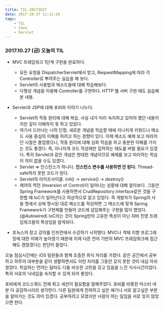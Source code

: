 ```yaml
---
title: TIL-20171027
date: 2017-10-27 11:11:24
tags:
    - TIL
    - Java
    - Servlet
---
```


### 2017.10.27 (금) 오늘의 TIL

* MVC 프레임워크 1단계 구현을 완료하다.
    * 모든 요청을 DispatcherServlet에서 받고, RequestMapping에 따라 각 Controller로 뿌려주는 실습을 해 보다. 
    * Servlet의 사용법과 메소드들에 대해 학습해보다. 
    * 다형성 개념을 이용해 Controller를 구현하다. HTTP 웹 서버 구현 때도 실습해본 내용. 

* Servlet과 JSP에 대해 포비와 이야기 나누다. 
    * Servlet의 작동 원리에 대해 복습. 사실 내가 미리 숙지하고 있어야 했던 내용이지만 깊이 이해하지 못 하고 있었다. 
    * 여기서 드러나는 나의 단점. 새로운 개념을 학습할 때에 지나치게 키워드나 메소드 사용 중심의 이해를 하려고 하는 경향이 있다. 이제 메소드 예제 보고 따라치던 시절은 졸업했으니, 작동 원리에 대해 심화 학습을 하고 충분한 이해를 가지는 것도 좋겠다. 즉, 지나치게 코드 작성에만 집착하는 태도를 버릴 필요가 있겠다. 특히 Servlet과 같은 개념은 방대한 개념이므로 예제를 보고 따라하는 학습이 의미 없을 수도 있겠다. 
    * Servlet => 인스턴스가 하나다. 
    **인스턴스 변수를 사용하면 안 된다.** Thread-safe하지 못한 코드가 된다. 
    * Servlet의 라이프사이클. init() -> service() -> destroy()
    * 제어의 역전 (Inversion of Control)이 일어나는 상황에 대해 알아보다. 그동안 Spring Framework를 사용하면서 CrudRepository interface같은 것을 구현할 때 IoC가 일어난다고 피상적으로 알고 있었다. 
    즉 개발자가 Spring의 사용 명세서 상에 명시된 대로 메소드를 작성하면 그 메소드에 맞게 Spring Framework가 구현체를 만들어 코드에 삽입해주는 구현을 많이 했었다. (@Autowired)
    IoC라는 것이 Spring만의 고유한 특성이 아닌 자바 진영 프레임워크들의 특성임을 알게되다. 

* 호눅스의 장고 강의를 인프런에서 수강하기 시작했다. MVC나 객체 지향 프로그래밍에 대한 이해가 높아졌기 때문에 이제 다른 언어 기반의 MVC 프레임워크에 접근해도 괜찮겠다는 판단이 들었다. 

오늘 점심시간에는 iOS 팀원들과 함께 조촐한 회식 자리를 가졌다. 같은 공간에서 공부하고 하루의 대부분을 같이 생활하면서도 이런 자리를 그동안 갖지 못한 것이 내심 아쉬웠었다. 
학습하는 언어는 달라도 다들 비슷한 고민을 갖고 있음을 느낀 식사시간이었다. 특히 서로의 닉네임을 숙지할 수 있게 되어 좋았다. 

포비에게 코드스쿼드 전체 회고 세션이 필요함을 말해주었다. 포비를 비롯한 마스터 네 분 다 공감하시리라 생각한다. 
다른 팀원에게 전파하고 싶은 얘기나 서로 알고싶은 부분을 알아가는 것도 의미 있겠다. 공부하려고 모였지만 사람이 하는 일임을 서로 잊지 않았으면 한다. 


